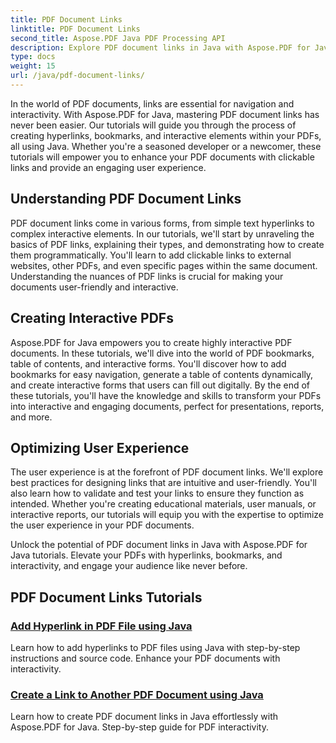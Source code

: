 ```yaml
---
title: PDF Document Links
linktitle: PDF Document Links
second_title: Aspose.PDF Java PDF Processing API
description: Explore PDF document links in Java with Aspose.PDF for Java tutorials. Create hyperlinks, bookmarks, and interactive PDFs effortlessly.
type: docs
weight: 15
url: /java/pdf-document-links/
---
```


In the world of PDF documents, links are essential for navigation and interactivity. With Aspose.PDF for Java, mastering PDF document links has never been easier. Our tutorials will guide you through the process of creating hyperlinks, bookmarks, and interactive elements within your PDFs, all using Java. Whether you're a seasoned developer or a newcomer, these tutorials will empower you to enhance your PDF documents with clickable links and provide an engaging user experience.

## Understanding PDF Document Links

PDF document links come in various forms, from simple text hyperlinks to complex interactive elements. In our tutorials, we'll start by unraveling the basics of PDF links, explaining their types, and demonstrating how to create them programmatically. You'll learn to add clickable links to external websites, other PDFs, and even specific pages within the same document. Understanding the nuances of PDF links is crucial for making your documents user-friendly and interactive.

## Creating Interactive PDFs

Aspose.PDF for Java empowers you to create highly interactive PDF documents. In these tutorials, we'll dive into the world of PDF bookmarks, table of contents, and interactive forms. You'll discover how to add bookmarks for easy navigation, generate a table of contents dynamically, and create interactive forms that users can fill out digitally. By the end of these tutorials, you'll have the knowledge and skills to transform your PDFs into interactive and engaging documents, perfect for presentations, reports, and more.

## Optimizing User Experience

The user experience is at the forefront of PDF document links. We'll explore best practices for designing links that are intuitive and user-friendly. You'll also learn how to validate and test your links to ensure they function as intended. Whether you're creating educational materials, user manuals, or interactive reports, our tutorials will equip you with the expertise to optimize the user experience in your PDF documents.

Unlock the potential of PDF document links in Java with Aspose.PDF for Java tutorials. Elevate your PDFs with hyperlinks, bookmarks, and interactivity, and engage your audience like never before.

## PDF Document Links Tutorials
### [Add Hyperlink in PDF File using Java](./add-hyperlink-in-pdf-file-using-java/)
Learn how to add hyperlinks to PDF files using Java with step-by-step instructions and source code. Enhance your PDF documents with interactivity.
### [Create a Link to Another PDF Document using Java](./create-a-link-to-another-pdf-document-using-java/)
Learn how to create PDF document links in Java effortlessly with Aspose.PDF for Java. Step-by-step guide for PDF interactivity.